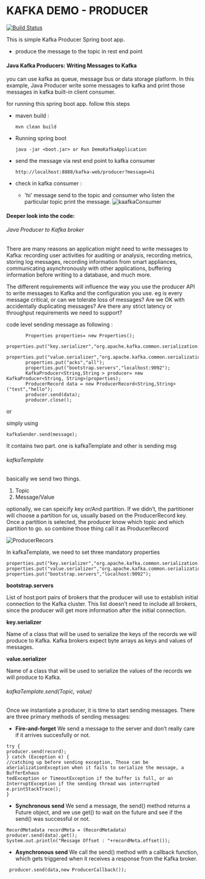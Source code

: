 # KAFKA DEMO - PRODUCER
[![Build Status](https://travis-ci.org/joemccann/dillinger.svg?branch=master)](https://travis-ci.org/joemccann/dillinger)

This is simple Kafka Producer Spring boot app.

  - produce the message to the topic in rest end point

#### Java Kafka Producers: Writing Messages to Kafka
you can use kafka as queue, message bus or data storage platform. In this example, Java Producer write some messages to kafka and print those messages in kafka built-in client consumer.

for running this spring boot app. follow this steps

- maven build :
    ```
    mvn clean build
    ```
- Running spring boot 
    ```
    java -jar <boot.jar> or Run DemoKafkaApplication
    ```
- send the message via rest end point to kafka consumer 
    ```
    http://localhost:8888/kafka-web/producer?message=hi
    ```

- check in kafka consumer : 

   - 'hi' message send to the topic and consumer who listen the particular topic print the message. 
![kaafkaConsumer](https://i.imgur.com/xqtzZnW.png)


#### Deeper look into the code:

######  Java Producer to Kafka broker 
There are many reasons an application might need to write messages to Kafka:
recording user activities for auditing or analysis, recording metrics, storing log messages,
recording information from smart appliances, communicating asynchronously
with other applications, buffering information before writing to a database, and much
more.

The different requirements will influence the way you use the producer API to write
messages to Kafka and the configuration you use. eg is every message critical, or can we tolerate loss of messages?
Are we OK with accidentally duplicating messages? Are there any strict latency or throughput requirements we need to support?

code level sending message as following :
 ```
        Properties properties= new Properties();
        properties.put("key.serializer","org.apache.kafka.common.serialization.StringSerializer");
        properties.put("value.serializer","org.apache.kafka.common.serialization.StringSerializer");
        properties.put("acks","all");
        properties.put("bootstrap.servers","localhost:9092");
        KafkaProducer<String,String > producer= new KafkaProducer<String, String>(properties);
        ProducerRecord data = new ProducerRecord<String,String>("test","hello");
        producer.send(data);
        producer.close();
  ```
  
  or 
  
  simply using 
   ```
  kafkaSender.send(message); 
 ```
 
It contains two part. one is kafkaTemplate and other is sending msg

###### kafkaTemplate

basically we send two things. 
1. Topic 
2. Message/Value 

optionally, we can speicify key or/And partition. If we didn’t, the partitioner will choose a partition for us, usually based 
on the ProducerRecord key. Once a partition is selected, the producer know which topic and which partition to go.
so combine those thing call it as ProducerRecord

![ProducerRecors](https://i.imgur.com/2mW6GyK.png) 

In kafkaTemplate, we need to set three mandatory properties
 ```
properties.put("key.serializer","org.apache.kafka.common.serialization.StringSerializer");
properties.put("value.serializer","org.apache.kafka.common.serialization.StringSerializer");
properties.put("bootstrap.servers","localhost:9092");
 ```
 
**bootstrap.servers**

 List of host:port pairs of brokers that the producer will use to establish initial
 connection to the Kafka cluster. This list doesn’t need to include all brokers, since
 the producer will get more information after the initial connection. 
 
**key.serializer**

Name of a class that will be used to serialize the keys of the records we will produce
 to Kafka. Kafka brokers expect byte arrays as keys and values of messages.
 
**value.serializer**
 
 Name of a class that will be used to serialize the values of the records we will produce
 to Kafka.
 
 ###### kafkaTemplate.send(Topic, value)

Once we instantiate a producer, it is time to start sending messages. There are three
 primary methods of sending messages:
 
 - **Fire-and-forget**
 We send a message to the server and don’t really care if it arrives succesfully or
 not.
 ```
 try {
 producer.send(record);
 } catch (Exception e) {
 //catching up before sending exception, Those can be aSerializationException when it fails to serialize the message, a BufferExhaus
tedException or TimeoutException if the buffer is full, or an InterruptException if the sending thread was interrupted
 e.printStackTrace();
 }

 ```
 
- **Synchronous send**
 We send a message, the send() method returns a Future object, and we use get()
 to wait on the future and see if the send() was successful or not.

 ``` 
RecordMetadata recordMeta = (RecordMetadata) producer.send(data).get();
System.out.println("Message Offset : "+recordMeta.offset());
  ```
  
- **Asynchronous send**
 We call the send() method with a callback function, which gets triggered when it
 receives a response from the Kafka broker.
``` 
 producer.send(data,new ProducerCallback());
```